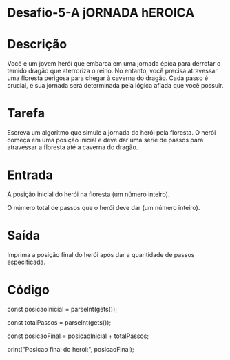 # Desafio-5-A jORNADA hEROICA

<h1><b>Descrição</b></h1> 

Você é um jovem herói que embarca em uma jornada épica para derrotar o temido dragão que aterroriza o reino. No entanto, você precisa atravessar uma floresta perigosa para chegar à caverna do dragão. Cada passo é crucial, e sua jornada será determinada pela lógica afiada que você possuir.


<h1><b>Tarefa</b></h1> 
Escreva um algoritmo que simule a jornada do herói pela floresta. O herói começa em uma posição inicial e deve dar uma série de passos para atravessar a floresta até a caverna do dragão.


<h1><b> Entrada</b></h1> 
A posição inicial do herói na floresta (um número inteiro).

O número total de passos que o herói deve dar (um número inteiro).


<h1><b>Saída</b></h1> 

Imprima a posição final do herói após dar a quantidade de passos especificada.

<h1><b>Código</b></h1>

const posicaoInicial = parseInt(gets());

const totalPassos = parseInt(gets());

const posicaoFinal = posicaoInicial +  totalPassos;

print("Posicao final do heroi:", posicaoFinal);
